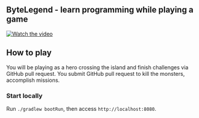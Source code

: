 ## ByteLegend - learn programming while playing a game

[![Watch the video](https://img.youtube.com/vi/F8A3_XaS-As/maxresdefault.jpg)](https://www.youtube.com/watch?v=F8A3_XaS-As)


## How to play

You will be playing as a hero crossing the island and finish challenges via GitHub pull request. You submit GitHub pull request to kill the monsters, accomplish missions.


### Start locally

Run `./gradlew bootRun`, then access `http://localhost:8080`.
